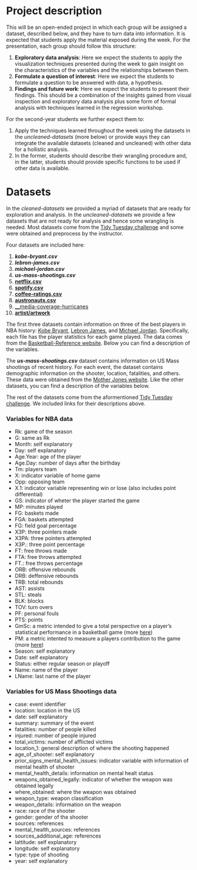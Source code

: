 # Project description

This will be an open-ended project in which each group will be assigned a dataset, described below, and they have to turn data into information. It is expected that students apply the material exposed during the week. For the presentation, each group should follow this structure:

1. __Exploratory data analysis__: Here we expect the students to apply the visualization techniques presented during the week to gain insight on the characteristics of the variables and the relationships between them. 
2. __Formulate a question of interest__: Here we expect the students to formulate a question to be answered with data, a hypothesis. 
3. __Findings and future work__: Here we expect the students to present their findings. This should be a combination of the insights gained from visual inspection  and exploratory data analysis plus some form of formal analysis with techniques learned in the regression workshop. 

For the second-year students we further expect them to:

1. Apply the techniques learned throughout the week using the datasets in the _uncleaned-datasets_ (more below) or provide ways they can integrate the available datasets (cleaned and uncleaned) with other data for a hollistic analysis. 
2. In the former, students should describe their wrangling procedure and, in the latter, students should provide specific functions to be used if other data is available.

# Datasets

In the _cleaned-datasets_ we provided a myriad of datasets that are ready for exploration and analysis. In the _uncleaned-datasets_ we provide a few datasets that are not ready for analysis and hence some wrangling is needed. Most datasets come from the [Tidy Tuesday challenge](https://github.com/rfordatascience/tidytuesday) and some were obtained and preprocess by the instructor. 

Four datasets are included here:

1. ___kobe-bryant.csv___
2. ___lebron-james.csv___
3. ___michael-jordan.csv___
4. ___us-mass-shootings.csv___
5. [__netflix.csv__](https://github.com/rfordatascience/tidytuesday/blob/master/data/2021/2021-04-20/readme.md)
6. [__spotify.csv__](https://github.com/rfordatascience/tidytuesday/blob/master/data/2020/2020-01-21/readme.md)
7. [__coffee-ratings.csv__](https://github.com/rfordatascience/tidytuesday/blob/master/data/2020/2020-07-07/readme.md)
8. [__austronauts.csv__](https://github.com/rfordatascience/tidytuesday/tree/master/data/2020/2020-07-14)
9. [__media-coverage-hurricanes](https://fivethirtyeight.com/features/the-media-really-has-neglected-puerto-rico/)
10. [__artist/artwork__](https://github.com/rfordatascience/tidytuesday/blob/master/data/2021/2021-01-12/readme.md)

The first three datasets contain information on three of the best players in NBA history: [Kobe Bryant](https://en.wikipedia.org/wiki/Kobe_Bryant), [Lebron James](https://en.wikipedia.org/wiki/LeBron_James), and [Michael Jordan](https://en.wikipedia.org/wiki/Michael_Jordan). Specifically, each file has the player statistics for each game played. The data comes from the [Basketball-Reference website](https://www.basketball-reference.com). Below you can find a description of the variables.

The ___us-mass-shootings.csv___ dataset contains information on US Mass shootings of recent history. For each event, the dataset contains demographic information on the shooter, location, fatalities, and others. These data were obtained from the [Mother Jones website](https://www.motherjones.com/politics/2012/12/mass-shootings-mother-jones-full-data/). Like the other datasets, you can find a description of the variables below. 

The rest of the datasets come from the aformentioned [Tidy Tuesday challenge](https://github.com/rfordatascience/tidytuesday). We included links for their descriptions above.

### Variables for NBA data
- Rk: game of the season
- G: same as Rk
- Month: self explanatory
- Day: self explanatory
- Age.Year: age of the player
- Age.Day: number of days after the birthday
- Tm: players team
- X: indicator variable of home game
- Opp: opposing team
- X.1: indicator variable representing win or lose (also includes point differential)
- GS: indicator of wheter the player started the game
- MP: minutes played
- FG: baskets made
- FGA: baskets attempted
- FG: field goal percentage
- X3P: three pointers made
- X3PA: three pointers attempted
- X3P.: three point percentage
- FT: free throws made
- FTA: free throws attempted
- FT.: free throws percentage
- ORB: offensive rebounds
- DRB: deffensive rebounds
- TRB: total rebounds
- AST: assists
- STL: steals
- BLK: blocks
- TOV: turn overs
- PF: personal fouls
- PTS: points
- GmSc: a metric intended to give a total perspective on a player’s statistical performance in a basketball game (more [here](https://captaincalculator.com/sports/basketball/game-score-calculator/))
- PM: a metric intented to measure a players contribution to the game (more [here](https://www.basketball-reference.com/about/bpm2.html))
- Season: self explanatory
- Date: self explanatory
- Status: either regular season or playoff
- Name: name of the player
- LName: last name of the player

### Variables for US Mass Shootings data
- case: event identifier
- location: location in the US
- date: self explanatory
- summary: summary of the event
- fatalities: number of people killed
- injured: number of people injured
- total_victims: number of afflicted victims
- location_1: general description of where the shooting happened
- age_of_shooter: self explanatory
- prior_signs_mental_health_issues: indicator variable with information of mental health of shooter
- mental_health_details: information on mental healt status
- weapons_obtained_legally: indicator of whether the weapon was obtained legally 
- where_obtained: where the weapon was obtained
- weapon_type: weapon classification
- weapon_details: information on the weapon
- race: race of the shooter
- gender: gender of the shooter
- sources: references
- mental_health_sources: references
- sources_additional_age: references
- lattitude: self explanatory
- longitude: self explanatory
- type: type of shooting
- year: self explanatory




